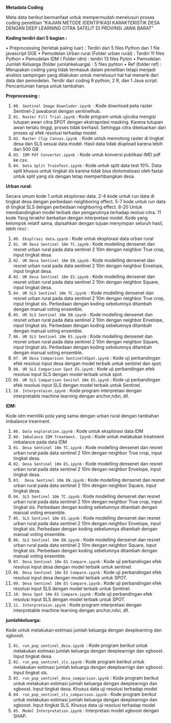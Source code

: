 **Metadata Coding**

Meta data berikut bermanfaat untuk mempermudah menelusuri proses coding penelitian “KAJIAN METODE IDENTIFIKASI KARAKTERISTIK DESA DENGAN DEEP LEARNING CITRA SATELIT DI PROVINSI JAWA BARAT”

**Koding terdiri dari 5 bagian :**

•	Preprocessing (terletak paling luar) : Terdiri dari 5 files Python dan 1 file javascript GGE
•	Pemodelan Urban rural (Folder urban rural) : Terdiri 11 files Python
•	Pemodelan IDM ( Folder idm) : terdiri 13 files Pyton
•	Pemodelan Jumlah Keluarga (folder jumlahkeluarga) : 5 files pyhton
•	Ref (folder ref) : Merupakan coding yang tidak termasuk dalam penelitian tetapi menjadi analisis sampingan yang dilakukan untuk menelusuri hal hal menarik dari data dan pemodelan. Teridir dari coding 9 python, 2 R, dan 1 Java script. Pencantuman hanya untuk tambahan.

**Preprocessing :**
1.	`00. Sentinel Image Downloder.ipynb `: Kode download peta raster Sentinel-2 jawabarat dengan sentinelhub.
2.	`01. Raster Fill Trial.ipynb` : Kode program untuk ujicoba mengisi tutupan awan citra SPOT dengan ekstrapolasi masking. Karena tutupan awan terlalu tinggi, proses tidak berhasil. Sehingga citra dikeluarkan dari proses uji efek resolusi terhadap model.
3.	`02. Raster Clip Canvas.ipynb `: Kode untuk memotong raster di tingkat desa dan SLS sesuai data model. Hasil data tidak diupload karena lebih dari 500 GB
4.	`03. IDM Pdf Converter.ipynb `: Kode untuk konversi publikasi IMD pdf ke csv.
5.	`04. Data Split TrainTest.ipynb` : Kode untuk split data test 10%. Data split khusus untuk tingkat sls karena tidak bisa diotomatisasi oleh fastai untuk split yang sls dengan tetap mempertibangkan desa.

**Urban rural:**

Secara umum kode 1 untuk eksplorasi data. 2-4 kode untuk run data di tingkat desa dengan perbedaan neighboring effect. 5-7 kode untuk run data di tingkat SLS dengan perbedaan neighboring effect. 8-20 Untuk membandingkan model terbaik dan pengaruhnya terhadap reolusi citra. 11 kode Yang terakhir berkaitan dengan interpretasi model.  Kode yang kelompok relatif sama, dipisahkan dengan tujuan menyimpan seluruh hasil, lebih rinci :
1.	`00. Eksplrasi data.ipynb` : Kode untuk eksplorasi data urban rural
2.	`01. UR Desa Sentinel 10m TC.ipynb` : Kode modelling densenet dan resnet urban rural pada data sentinel 2 10m dengan neighbor True crop, input tingkat desa.
3.	`02. UR Desa Sentinel 10m EN.ipynb` : Kode modelling densenet dan resnet urban rural pada data sentinel 2 10m dengan neighbor Envelope, input tingkat desa.
4.	`03. UR Desa Sentinel 10m ES.ipynb` : Kode modelling densenet dan resnet urban rural pada data sentinel 2 10m dengan neighbor Square, input tingkat desa.
5.	`04. UR SLS Sentinel 10m TC.ipynb `: Kode modelling densenet dan resnet urban rural pada data sentinel 2 10m dengan neighbor True crop, input tingkat sls. Perbedaan dengan koding sebelumnya ditambah dengan manual voting ensemble.
6.	`05. UR SLS Sentinel 10m EN.ipynb` : Kode modelling densenet dan resnet urban rural pada data sentinel 2 10m dengan neighbor Envelope, input tingkat sls. Perbedaan dengan koding sebelumnya ditambah dengan manual voting ensemble.
7.	`06. UR SLS Sentinel 10m ES.ipynb` : Kode modelling densenet dan resnet urban rural pada data sentinel 2 10m dengan neighbor Square, input tingkat sls. Perbedaan dengan koding sebelumnya ditambah dengan manual voting ensemble.
8.	`07. UR Desa Comparison SentinelXSpot.ipynb` : Kode uji perbandingan efek resolusi input desa dengan model terbaik untuk sentinel dan spot.
9.	`08. UR SLS Comparison Spot ES.ipynb` : Kode uji perbandingan efek resolusi input SLS dengan model terbaik untuk spot.
10.	`09. UR SLS Comparison Senitel 10m ES.ipynb` : Kode uji perbandingan efek resolusi input SLS dengan model terbaik untuk Sentinel.
11.	`10. Interpretaion.ipynb` : Kode program interpretasi dengan interpretable machine learning dengan anchor,ndvi, dll.

**IDM:**

Kode idm memiliki pola yang sama dengan urban rural dengan tambahan imbalance trearment.
1.	`00. Data exploration.ipynb` : Kode untuk eksplorasi data IDM
2.	`00. Imbalance IDM Treatment. Ipynb` : Kode untuk melakukan treatment imbalance pada data IDM
3.	`01. Desa Sentinel 10m TC.ipynb` : Kode modelling densenet dan resnet urban rural pada data sentinel 2 10m dengan neighbor True crop, input tingkat desa.
4.	`02. Desa Sentinel 10m ES.ipynb` : Kode modelling densenet dan resnet urban rural pada data sentinel 2 10m dengan neighbor Envelope, input tingkat desa.
5.	`03.  Desa Sentinel 10m EN.ipynb` : Kode modelling densenet dan resnet urban rural pada data sentinel 2 10m dengan neighbor Square, input tingkat desa.
6.	`04. SLS Sentinel 10m TC.ipynb` : Kode modelling densenet dan resnet urban rural pada data sentinel 2 10m dengan neighbor True crop, input tingkat sls. Perbedaan dengan koding sebelumnya ditambah dengan manual voting ensemble.
7.	`05. SLS Sentinel 10m ES.ipynb` : Kode modelling densenet dan resnet urban rural pada data sentinel 2 10m dengan neighbor Envelope, input tingkat sls. Perbedaan dengan koding sebelumnya ditambah dengan manual voting ensemble.
8.	`06. SLS Sentinel 10m EN.ipynb` : Kode modelling densenet dan resnet urban rural pada data sentinel 2 10m dengan neighbor Square, input tingkat sls. Perbedaan dengan koding sebelumnya ditambah dengan manual voting ensemble.
9.	`07. Desa Sentinel 10m ES Compare.ipynb` : Kode uji perbandingan efek resolusi input desa dengan model terbaik untuk sentinel.
10.	`08. Desa Sentinel 10m ES Compare.ipynb` : Kode uji perbandingan efek resolusi input desa dengan model terbaik untuk SPOT.
11.	`09. Desa Sentinel 10m ES Compare.ipynb` : Kode uji perbandingan efek resolusi input SLS dengan model terbaik untuk Sentinel.
12.	`10. Desa Spot 10m ES Compare.ipynb` : Kode uji perbandingan efek resolusi input SLS dengan model terbaik untuk SPOT.
13.	`11. Interpretaion.ipynb` : Kode program interpretasi dengan interpretable machine learning dengan anchor,ndvi, dll.


**jumlahkeluarga:**

Kode untuk melakukan estimasi jumlah keluarga dengan deeplearning dan xgboost.
1.	`01. run_pop_sentinel_desa.ipynb `: Kode program berikut untuk melakukan estimasi jumlah keluarga dengan deeplearnign dan xgboost. Input tingkat desa.
2.	`02. run_pop_sentinel_sls.ipynb` : Kode program berikut untuk melakukan estimasi jumlah keluarga dengan deeplearnign dan xgboost. Input tingkat sls.
3.	`03. run_pop_sentinel_desa_comparison.ipynb` : Kode program berikut untuk melakukan estimasi jumlah keluarga dengan deeplearnign dan xgboost. Input tingkat desa. Khusus data uji resolusi terhadap model
4.	`04. run_pop_sentinel_sls_comparison.ipynb` : Kode program berikut untuk melakukan estimasi jumlah keluarga dengan deeplearnign dan xgboost. Input tingkat SLS. Khusus data uji resolusi terhadap model
5.	`05. Model Interpretation.ipynb` : Interpretasi model xgboost dengan SHAP.


